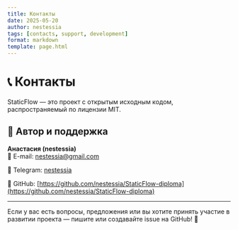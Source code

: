 ```yaml
---
title: Контакты
date: 2025-05-20
author: nestessia
tags: [contacts, support, development]
format: markdown
template: page.html
---
```


# 📞 Контакты

StaticFlow — это проект с открытым исходным кодом, распространяемый по лицензии MIT.

## 👤 Автор и поддержка

**Анастасия (nestessia)**  
📧 E-mail: <a href="mailto:nestessia@gmail.com">nestessia@gmail.com</a>

📱 Telegram: <a href="https://t.me/nestessia">nestessia</a> 

🐙 GitHub: [https://github.com/nestessia/StaticFlow-diploma](https://github.com/nestessia/StaticFlow-diploma)


---

Если у вас есть вопросы, предложения или вы хотите принять участие в развитии проекта — пишите или создавайте issue на GitHub! 🤝
